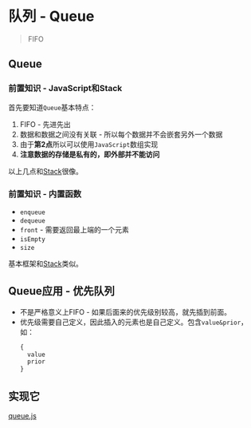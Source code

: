 # 队列 - Queue
> FIFO

## Queue

### 前置知识 - JavaScript和Stack

首先要知道`Queue`基本特点：

1. FIFO - 先进先出
2. 数据和数据之间没有关联 - 所以每个数据并不会嵌套另外一个数据
3. 由于**第2点**所以可以使用`JavaScript`数组实现
4. **注意数据的存储是私有的，即外部并不能访问**

以上几点和[Stack](https://github.com/JiangWeixian/JS-Books/blob/master/JS%E6%95%B0%E6%8D%AE%E7%BB%93%E6%9E%84%E4%B8%8E%E7%AE%97%E6%B3%95/%E6%A0%88/stack.md)很像。

### 前置知识 - 内置函数

* `enqueue`
* `dequeue`
* `front` - 需要返回最上端的一个元素
* `isEmpty`
* `size`

基本框架和[Stack](https://github.com/JiangWeixian/JS-Books/blob/master/JS%E6%95%B0%E6%8D%AE%E7%BB%93%E6%9E%84%E4%B8%8E%E7%AE%97%E6%B3%95/%E6%A0%88/stack.md)类似。


## Queue应用 - 优先队列

* 不是严格意义上FIFO - 如果后面来的优先级别较高，就先插到前面。
* 优先级需要自己定义，因此插入的元素也是自己定义。包含`value&prior`，如：
    ```JavaScript
    {
      value
      prior
    }
    ```

## 实现它

[queue.js]()